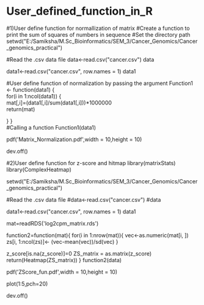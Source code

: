 # User_defined_function_in_R

#1)User define function for normallization of matrix
#Create a function to print the sum of squares of numbers in sequence
#Set the directory path
setwd("E:/Samiksha/M.Sc_Bioinformatics/SEM_3/Cancer_Genomics/Cancer_genomics_practical")

#Read the .csv data file
data<-read.csv("cancer.csv")
data

data1<-read.csv("cancer.csv", row.names = 1)
data1

#User define function of normalization by passing the argument
Function1 <- function(data1) {  
  for(i in 1:ncol(data1)) {     
    mat[,i]=(data1[,i]/sum(data1[,i]))*1000000  
    return(mat)
   
  }
}         
#Calling a function
Function1(data1)

pdf('Matrix_Normalization.pdf',width = 10,height = 10)

dev.off()






#2)User define function for z-score and hitmap
library(matrixStats)
library(ComplexHeatmap)

setwd("E:/Samiksha/M.Sc_Bioinformatics/SEM_3/Cancer_Genomics/Cancer_genomics_practical")

#Read the .csv data file
#data<-read.csv("cancer.csv")
#data

data1<-read.csv("cancer.csv", row.names = 1)
data1

mat=readRDS('log2cpm_matrix.rds')

function2=function(mat){
  for(i in 1:nrow(mat)){
    vec<-as.numeric(mat[i, ])
    zs[i, 1:ncol(zs)]<- (vec-mean(vec))/sd(vec)
  }
  
  
  z_score[is.na(z_score)]=0
  ZS_matrix = as.matrix(z_score)
  return(Heatmap(ZS_matrix))
}
function2(data)

pdf('ZScore_fun.pdf',width = 10,height = 10)

plot(1:5,pch=20)

dev.off()



